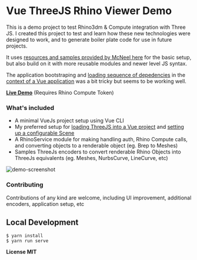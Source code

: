 # Vue ThreeJS Rhino Viewer Demo

This is a demo project to test Rhino3dm & Compute integration with Three JS.
I created this project to test and learn how these new technologies were designed to work,
and to generate boiler plate code for use in future projects.

It uses [resources and samples provided by McNeel here](https://github.com/mcneel/rhino3dm/blob/master/samples/javascript/rhinologo.html) for the basic setup,
but also build on it with more reusable modules and newer level JS syntax.

The application bootstraping and [loading sequence of depedencies](https://github.com/gtalarico/vue-threejs-rhino-demo/blob/master/src/rhinoService.js#L7) in the [context of a Vue application](https://github.com/gtalarico/vue-threejs-rhino-demo/blob/master/src/components/Scene.vue#L49) was a bit tricky but seems to be working well.

[**Live Demo**](https://vue-threejs-rhino-viewer.netlify.com/)
(Requires Rhino Compute Token)

### What's included
* A minimal VueJs project setup using Vue CLI
* My preferred setup for [loading ThreeJS into a Vue project](/master/blob/src/three) and [setting up a configurable Scene ](/master/blob/src/three/environment.js)
* A RhinoService module for making handling auth, Rhino Compute calls, and converting objects to a renderable object (eg. Brep to Meshes)
* Samples ThreeJs encoders to convert renderable Rhino Objects into ThreeJs equivalents (eg. Meshes, NurbsCurve, LineCurve, etc)

![demo-screenshot](https://github.com/gtalarico/vue-threejs-rhino-demo/raw/master/rhino-viewer.gif)


### Contributing

Contributions of any kind are welcome, including UI improvement, additional encoders, application setup, etc

## Local Development
```
$ yarn install
$ yarn run serve
```

**License MIT**
